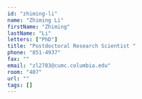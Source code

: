 ```yaml
---
id: "zhiming-li"
name: "Zhiming Li"
firstName: "Zhiming"
lastName: "Li"
letters: ["PhD"]
title: "Postdoctoral Research Scientist "
phone: "851-4937"
fax: ""
email: "zl2783@cumc.columbia.edu"
room: "407"
url: ""
tags: []
---
```

